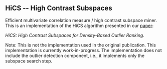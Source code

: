 ## HiCS -- High Contrast Subspaces

Efficient multivariate correlation measure / high contrast subspace miner. 
This is an implementation of the HiCS algorithm presented in our [paper](http://www.google.de/url?sa=t&rct=j&q=&esrc=s&source=web&cd=2&cad=rja&uact=8&ved=0CCsQFjAB&url=http%3A%2F%2Fwww.ipd.uni-karlsruhe.de%2F~muellere%2Fpublications%2FICDE2012.pdf&ei=k5xwVaPDEKPMygOal4K4CQ&usg=AFQjCNEc2ejpiH48prTnAdL7GlqelTLsvA&sig2=5JkANoBp1L8zpoTQBgqfXQ&bvm=bv.94911696,d.bGQ):

_HiCS: High Contrast Subspaces for Density-Based Outlier Ranking._

Note: 
This is not the implementation used in the original publication. 
This implementation is currently work-in-progress.
The implementation does not include the outlier detection component, i.e., it implements only the subspace search step.
